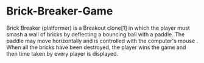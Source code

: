 # Brick-Breaker-Game
Brick Breaker (platformer) is a Breakout clone[1] in which the player must smash a wall of bricks by deflecting a bouncing ball with a paddle. The paddle may move horizontally and is controlled with the computer's mouse . When all the bricks have been destroyed, the player wins the game and then time taken by every player is displayed.
